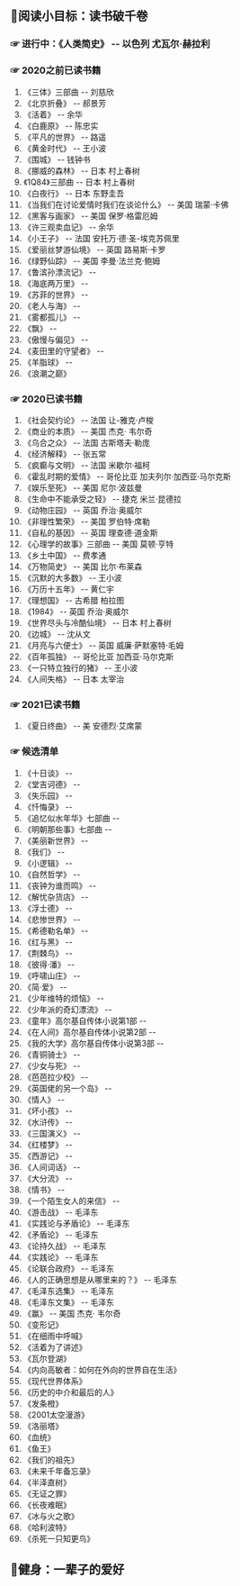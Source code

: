 
## 🍖阅读小目标：读书破千卷

### ☞ 进行中：《人类简史》 -- 以色列 尤瓦尔·赫拉利

### ☞ 2020之前已读书籍

1. 《三体》三部曲 -- 刘慈欣
2. 《北京折叠》 -- 郝景芳
3. 《活着》 -- 余华
4. 《白鹿原》 -- 陈忠实
5. 《平凡的世界》 -- 路遥
6. 《黄金时代》 -- 王小波
7. 《围城》 -- 钱钟书
8. 《挪威的森林》 -- 日本 村上春树
9. 《1Q84》三部曲 -- 日本 村上春树
10. 《白夜行》 -- 日本 东野圭吾
11. 《当我们在讨论爱情时我们在谈论什么》 -- 美国 瑞蒙·卡佛
12. 《黑客与画家》 -- 美国 保罗·格雷厄姆
13. 《许三观卖血记》 -- 余华
14. 《小王子》 -- 法国 安托万·德·圣-埃克苏佩里
15. 《爱丽丝梦游仙境》 -- 英国 路易斯·卡罗
16. 《绿野仙踪》 -- 美国 李曼·法兰克·鲍姆
17. 《鲁滨孙漂流记》 -- 
18. 《海底两万里》 -- 
19. 《苏菲的世界》 -- 
20. 《老人与海》 -- 
21. 《雾都孤儿》 -- 
22. 《飘》 -- 
23. 《傲慢与偏见》 -- 
24. 《麦田里的守望者》 -- 
25. 《羊脂球》 -- 
26. 《浪潮之巅》


### ☞ 2020已读书籍

1. 《社会契约论》 -- 法国 让-雅克·卢梭
2. 《商业的本质》 -- 美国 杰克· 韦尔奇
3. 《乌合之众》 -- 法国 古斯塔夫·勒庞
4. 《经济解释》 -- 张五常
5. 《疯癫与文明》 -- 法国 米歇尔·福柯
6. 《霍乱时期的爱情》 -- 哥伦比亚 加夫列尔·加西亚·马尔克斯
7. 《娱乐至死》 -- 美国 尼尔·波兹曼
8. 《生命中不能承受之轻》 -- 捷克 米兰·昆德拉
9. 《动物庄园》 -- 英国 乔治·奥威尔
10. 《非理性繁荣》 -- 美国 罗伯特·席勒
11. 《自私的基因》 -- 英国 理查德·道金斯
12. 《心理学的故事》三部曲 -- 美国 莫顿·亨特
13. 《乡土中国》 -- 费孝通
14. 《万物简史》 -- 美国 比尔·布莱森
15. 《沉默的大多数》 -- 王小波
16. 《万历十五年》 -- 黄仁宇
17. 《理想国》 -- 古希腊 柏拉图
18. 《1984》 -- 英国 乔治·奥威尔
19. 《世界尽头与冷酷仙境》 -- 日本 村上春树
20. 《边城》 -- 沈从文
21. 《月亮与六便士》 -- 英国 威廉·萨默塞特·毛姆
22. 《百年孤独》 -- 哥伦比亚 加西亚·马尔克斯
23. 《一只特立独行的猪》 -- 王小波
24. 《人间失格》 -- 日本 太宰治


### ☞ 2021已读书籍

1. 《夏日终曲》 -- 美 安德烈·艾席蒙


### ☞ 候选清单

1. 《十日谈》 -- 
2. 《堂吉诃德》 -- 
3. 《失乐园》 -- 
4. 《忏悔录》 -- 
5. 《追忆似水年华》七部曲 -- 
6. 《明朝那些事》七部曲 -- 
7.  《美丽新世界》 -- 
8.  《我们》 -- 
9.  《小逻辑》 -- 
10. 《自然哲学》 -- 
11. 《丧钟为谁而鸣》 -- 
12. 《解忧杂货店》 -- 
13. 《浮士德》 -- 
14. 《悲惨世界》 -- 
15. 《希德勒名单》 -- 
16. 《红与黑》 -- 
17. 《荆棘鸟》 -- 
18. 《彼得·潘》 -- 
19. 《呼啸山庄》 -- 
20. 《简·爱》 -- 
21. 《少年维特的烦恼》 -- 
22. 《少年派的奇幻漂流》 -- 
23. 《童年》高尔基自传体小说第1部 -- 
24. 《在人间》高尔基自传体小说第2部 -- 
25. 《我的大学》高尔基自传体小说第3部 -- 
26. 《青铜骑士》 -- 
27. 《少女与死》 -- 
28. 《芭芭拉少校》 -- 
29. 《英国佬的另一个岛》 -- 
30. 《情人》 -- 
31. 《坏小孩》 -- 
32. 《水浒传》 -- 
33. 《三国演义》 -- 
34. 《红楼梦》 -- 
35. 《西游记》 -- 
36. 《人间词话》 -- 
37. 《大分流》 -- 
38. 《情书》 -- 
39. 《一个陌生女人的来信》 -- 
40. 《游击战》 -- 毛泽东
41. 《实践论与矛盾论》 -- 毛泽东
42. 《矛盾论》 -- 毛泽东
43. 《论持久战》 -- 毛泽东
44. 《实践论》 -- 毛泽东
45. 《论联合政府》 -- 毛泽东
46. 《人的正确思想是从哪里来的？》 -- 毛泽东
47. 《毛泽东选集》 -- 毛泽东
48. 《毛泽东文集》 -- 毛泽东
49. 《赢》 -- 美国 杰克· 韦尔奇
50. 《变形记》
51. 《在细雨中呼喊》
52. 《活着为了讲述》
53. 《瓦尔登湖》
54. 《内向高敏者：如何在外向的世界自在生活》
55. 《现代世界体系》
56. 《历史的中介和最后的人》
57. 《发条橙》
58. 《2001太空漫游》
59. 《洛丽塔》
60. 《血统》
61. 《鱼王》
62. 《我们的祖先》
63. 《未来千年备忘录》
64. 《半泽直树》
65. 《无证之罪》
66. 《长夜难眠》
67. 《冰与火之歌》
68. 《哈利波特》
69. 《杀死一只知更鸟》


## 🍖健身：一辈子的爱好